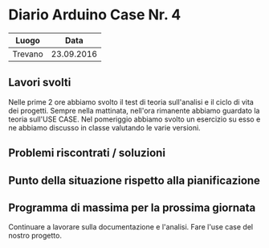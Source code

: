 # Diario Arduino Case Nr. 4

| Luogo        | Data           |
| ------------- |:-------------:|
| Trevano      | 23.09.2016 |

## Lavori svolti
Nelle prime 2 ore abbiamo svolto il test di teoria sull'analisi e il ciclo di vita dei progetti. Sempre nella mattinata, nell'ora rimanente abbiamo guardato la teoria sull'USE CASE.
Nel pomeriggio abbiamo svolto un esercizio su esso e ne abbiamo discusso in classe valutando le varie versioni.

## Problemi riscontrati / soluzioni

## Punto della situazione rispetto alla pianificazione

## Programma di massima per la prossima giornata
Continuare a lavorare sulla documentazione e l'analisi. Fare l'use case del nostro progetto.

